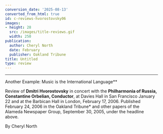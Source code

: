 ```yaml
---
conversion_date: '2025-08-13'
converted_from_html: true
id: c-reviews-hvorostovsky06
images:
- height: 28
  src: /images/title-reviews.gif
  width: 250
publication:
  author: Cheryl North
  date: February
  publisher: Oakland Tribune
title: Untitled
type: review
---
```


***

Another Example: Music is the International Language**

Review of **Dmitri Hvorostovsky** in concert with the **Philharmonia of Russia, Constantine Orbelian, Conductor**, at Davies Hall in San Francisco January 22 and at the Barbican Hall in London, February 17, 2006. Published February 24, 2006 in the Oakland Tribune* and other papers of the Alameda Newspaper Group, September 30, 2005, under the headline above.

By Cheryl North
